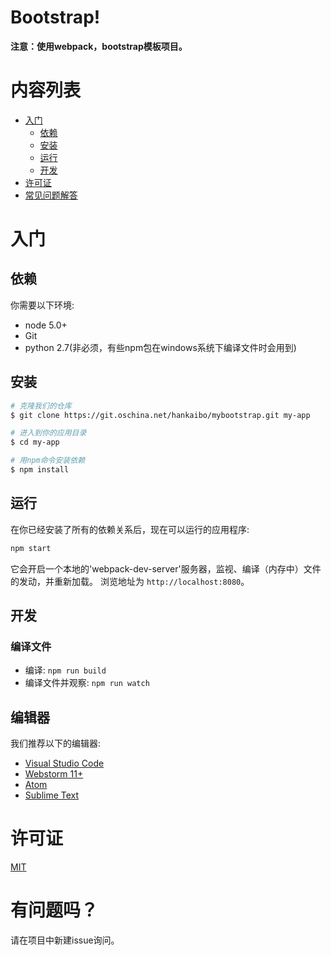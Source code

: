 # Bootstrap!

**注意：使用webpack，bootstrap模板项目。**

# 内容列表

* [入门](#入门)
    * [依赖](#依赖)
    * [安装](#安装)
    * [运行](#运行)
    * [开发](#开发)
* [许可证](#license)
* [常见问题解答](#常见问题解答)

# 入门

## 依赖

你需要以下环境:
* node 5.0+
* Git
* python 2.7(非必须，有些npm包在windows系统下编译文件时会用到)

## 安装

```bash
# 克隆我们的仓库
$ git clone https://git.oschina.net/hankaibo/mybootstrap.git my-app

# 进入到你的应用目录
$ cd my-app

# 用npm命令安装依赖
$ npm install

```

## 运行

在你已经安装了所有的依赖关系后，现在可以运行的应用程序:

```bash
npm start
```

它会开启一个本地的'webpack-dev-server'服务器，监视、编译（内存中）文件的发动，并重新加载。
浏览地址为 `http://localhost:8080`。

## 开发

### 编译文件

* 编译: `npm run build`
* 编译文件并观察: `npm run watch`

## 编辑器

我们推荐以下的编辑器:

* [Visual Studio Code](https://code.visualstudio.com/)
* [Webstorm 11+](https://www.jetbrains.com/webstorm/download/)
* [Atom](https://atom.io/)
* [Sublime Text](http://www.sublimetext.com/3)

# 许可证

[MIT](/LICENSE)

# 有问题吗？
请在项目中新建issue询问。
